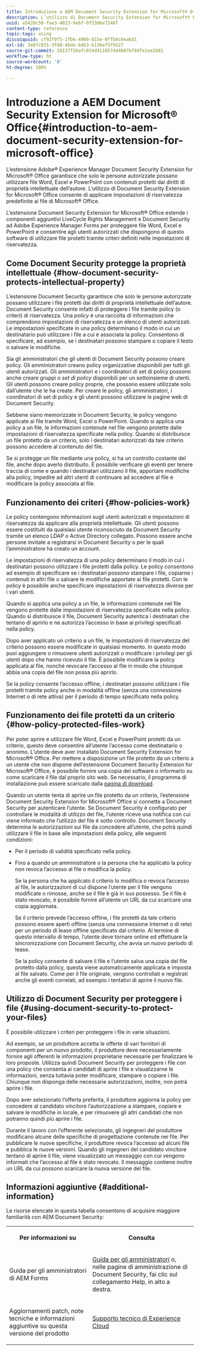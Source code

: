 ```yaml
---
title: Introduzione a AEM Document Security Extension for Microsoft® Office
description: L’utilizzo di Document Security Extension for Microsoft® Office consente di applicare impostazioni di riservatezza predefinite ai file di Microsoft® Office.
uuid: a5428c50-fae3-4823-9e6f-0f5306e7248f
content-type: reference
topic-tags: using
discoiquuid: cf93f9f5-1fb6-4909-815e-0ffb8c6ea6d1
exl-id: 3e07c031-3f88-4bde-bdb3-b136ef5f9527
source-git-commit: 28137f26afc024d411857d44887bf69fe1ee2b81
workflow-type: ht
source-wordcount: '0'
ht-degree: 100%

---
```


# Introduzione a AEM Document Security Extension for Microsoft® Office{#introduction-to-aem-document-security-extension-for-microsoft-office}

L’estensione Adobe® Experience Manager Document Security Extension for Microsoft® Office garantisce che solo le persone autorizzate possano utilizzare file Word, Excel e PowerPoint con contenuti protetti dai diritti di proprietà intellettuale dell’autore. L’utilizzo di Document Security Extension for Microsoft® Office consente di applicare impostazioni di riservatezza predefinite ai file di Microsoft® Office.

L’estensione Document Security Extension for Microsoft® Office estende i componenti aggiuntivi LiveCycle Rights Management e Document Security ad Adobe Experience Manager Forms per proteggere file Word, Excel e PowerPoint e consentire agli utenti autorizzati che dispongono di questo software di utilizzare file protetti tramite criteri definiti nelle impostazioni di riservatezza.

## Come Document Security protegge la proprietà intellettuale {#how-document-security-protects-intellectual-property}

L’estensione Document Security garantisce che solo le persone autorizzate possano utilizzare i file protetti dai diritti di proprietà intellettuale dell’autore. Document Security consente infatti di proteggere i file tramite policy (o criteri) di riservatezza. Una *policy* è una raccolta di informazioni che comprendono impostazioni di riservatezza e un elenco di utenti autorizzati. Le impostazioni specificate in una policy determinano il modo in cui un destinatario può utilizzare i file a cui è associata la policy. Consentono di specificare, ad esempio, se i destinatari possono stampare o copiare il testo o salvare le modifiche.

Sia gli amministratori che gli utenti di Document Security possono creare policy. Gli amministratori creano policy organizzative disponibili per tutti gli utenti autorizzati. Gli amministratori e i coordinatori di set di policy possono anche creare gruppi o *set di policy* disponibili per un sottoinsieme di utenti. Gli utenti possono creare policy proprie, che possono essere utilizzate solo dall’utente che le ha create. Per creare le policy, gli amministratori, i coordinatori di set di policy e gli utenti possono utilizzare le pagine web di Document Security.

Sebbene siano memorizzate in Document Security, le policy vengono applicate ai file tramite Word, Excel o PowerPoint. Quando si applica una policy a un file, le informazioni contenute nel file vengono protette dalle impostazioni di riservatezza specificate nella policy. Quando si distribuisce un file protetto da un criterio, solo i destinatari autorizzati da tale criterio possono accedere al contenuto del file.

Se si protegge un file mediante una policy, si ha un controllo costante del file, anche dopo averlo distribuito. È possibile verificare gli eventi per tenere traccia di come e quando i destinatari utilizzano il file, apportare modifiche alla policy, impedire ad altri utenti di continuare ad accedere al file e modificare la policy associata al file.

## Funzionamento dei criteri {#how-policies-work}

Le policy contengono informazioni sugli utenti autorizzati e impostazioni di riservatezza da applicare alla proprietà intellettuale. Gli utenti possono essere costituiti da qualsiasi utente riconosciuto da Document Security tramite un elenco LDAP o Active Directory collegato. Possono essere anche persone invitate a registrarsi in Document Security o per le quali l’amministratore ha creato un account.

Le impostazioni di riservatezza di una policy determinano il modo in cui i destinatari possono utilizzare i file protetti dalla policy. Le policy consentono ad esempio di specificare se i destinatari possono stampare i file, copiarne i contenuti in altri file o salvare le modifiche apportate ai file protetti. Con le policy è possibile anche specificare impostazioni di riservatezza diverse per i vari utenti.

Quando si applica una policy a un file, le informazioni contenute nel file vengono protette dalle impostazioni di riservatezza specificate nella policy. Quando si distribuisce il file, Document Security autentica i destinatari che tentano di aprirlo e ne autorizza l’accesso in base ai privilegi specificati nella policy.

Dopo aver applicato un criterio a un file, le impostazioni di riservatezza del criterio possono essere modificate in qualsiasi momento. In questo modo puoi aggiungere o rimuovere utenti autorizzati o modificare i privilegi per gli utenti dopo che hanno ricevuto il file. È possibile modificare la policy applicata al file, nonché revocare l’accesso al file in modo che chiunque abbia una copia del file non possa più aprirlo.

Se la policy consente l’accesso offline, i destinatari possono utilizzare i file protetti tramite policy anche in modalità offline (senza una connessione Internet o di rete attiva) per il periodo di tempo specificato nella policy.

## Funzionamento dei file protetti da un criterio {#how-policy-protected-files-work}

Per poter aprire e utilizzare file Word, Excel e PowerPoint protetti da un criterio, questo deve consentire all’utente l’accesso come destinatario o anonimo. L’utente deve aver installato Document Security Extension for Microsoft® Office. Per mettere a disposizione un file protetto da un criterio a un utente che non dispone dell’estensione Document Security Extension for Microsoft® Office, è possibile fornire una copia del software o informarlo su come scaricare il file dal proprio sito web. Se necessario, il programma di installazione può essere scaricato dalla [pagina di download](https://experienceleague.adobe.com/docs/experience-manager-document-security/using/download-installer.html?lang=it).

Quando un utente tenta di aprire un file protetto da un criterio, l’estensione Document Security Extension for Microsoft® Office si connette a Document Security per autenticare l’utente. Se Document Security è configurato per controllare le modalità di utilizzo del file, l’utente riceve una notifica con cui viene informato che l’utilizzo del file è sotto controllo. Document Security determina le autorizzazioni sui file da concedere all’utente, che potrà quindi utilizzare il file in base alle impostazioni della policy, alle seguenti condizioni:

* Per il periodo di validità specificato nella policy.
* Fino a quando un amministratore o la persona che ha applicato la policy non revoca l’accesso al file o modifica la policy.

   Se la persona che ha applicato il criterio lo modifica o revoca l’accesso al file, le autorizzazioni di cui dispone l’utente per il file vengono modificate o rimosse, anche se il file è già in suo possesso. Se il file è stato revocato, è possibile fornire all’utente un URL da cui scaricare una copia aggiornata.

   Se il criterio prevede l’accesso offline, i file protetti da tale criterio possono essere aperti offline (senza una connessione Internet o di rete) per un periodo di lease offline specificato dal criterio. Al termine di questo intervallo di tempo, l’utente deve tornare online ed effettuare la sincronizzazione con Document Security, che avvia un nuovo periodo di lease.

   Se la policy consente di salvare il file e l’utente salva una copia del file protetto dalla policy, questa viene automaticamente applicata e imposta al file salvato. Come per il file originale, vengono controllati e registrati anche gli eventi correlati, ad esempio i tentativi di aprire il nuovo file.

## Utilizzo di Document Security per proteggere i file {#using-document-security-to-protect-your-files}

È possibile utilizzare i criteri per proteggere i file in varie situazioni.

Ad esempio, se un produttore accetta le offerte di vari fornitori di componenti per un nuovo prodotto, il produttore deve necessariamente fornire agli offerenti le informazioni proprietarie necessarie per finalizzare le loro proposte. Utilizza quindi Document Security per proteggere i file con una policy che consenta ai candidati di aprire i file e visualizzarne le informazioni, senza tuttavia poter modificare, stampare o copiare i file. Chiunque non disponga delle necessarie autorizzazioni, inoltre, non potrà aprire i file.

Dopo aver selezionato l’offerta preferita, il produttore aggiorna la policy per concedere al candidato vincitore l’autorizzazione a stampare, copiare e salvare le modifiche in locale, e per rimuovere gli altri candidati che non potranno quindi più aprire i file.

Durante il lavoro con l’offerente selezionato, gli ingegneri del produttore modificano alcune delle specifiche di progettazione contenute nei file. Per pubblicare le nuove specifiche, il produttore revoca l’accesso ad alcuni file e pubblica le nuove versioni. Quando gli ingegneri del candidato vincitore tentano di aprire il file, viene visualizzato un messaggio con cui vengono informati che l’accesso al file è stato revocato. Il messaggio contiene inoltre un URL da cui possono scaricare la nuova versione del file.

## Informazioni aggiuntive {#additional-information}

Le risorse elencate in questa tabella consentono di acquisire maggiore familiarità con AEM Document Security:

<table >
 <tbody>
  <tr>
   <th><p>Per informazioni su</p> </th>
   <th><p>Consulta</p> </th>
  </tr>
  <tr>
   <td><p>Guida per gli amministratori di AEM Forms</p> </td>
   <td><p><a href="https://experienceleague.adobe.com/docs/experience-manager-65/forms/administrator-help/get-started/configure-general-aem-forms-settings.html?lang=it">Guida per gli amministratori</a> o, nelle pagine di amministrazione di Document Security, fai clic sul collegamento Help, in alto a destra.</p> </td>
  </tr>
  <tr>
   <td><p>Aggiornamenti patch, note tecniche e informazioni aggiuntive su questa versione del prodotto</p> </td>
   <td><p><a href="https://experienceleague.adobe.com/?support-solution=General&amp;support-tab=home&amp;lang=it#support">Supporto tecnico di Experience Cloud</a></p> </td>
  </tr>
 </tbody>
</table>
